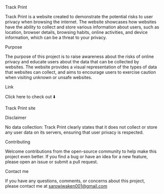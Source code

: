

Track Print

Track Print is a website created to demonstrate the potential risks to user privacy when browsing the internet. The website showcases how websites have the ability to collect and store various information about users, such as location, browser details, browsing habits, online activities, and device information, which can be a threat to your privacy.

Purpose

The purpose of this project is to raise awareness about the risks of online privacy and educate users about the data that can be collected by websites. The website provides a visual representation of the types of data that websites can collect, and aims to encourage users to exercise caution when visiting unknown or unsafe websites.

Link

Click here to check out ⬇️

Track Print site

Disclaimer

No data collection: Track Print clearly states that it does not collect or store any user data on its servers, ensuring that user privacy is respected.

Contributing

Welcome contributions from the open-source community to help make this project even better. If you find a bug or have an idea for a new feature, please open an issue or submit a pull request.

Contact me

If you have any questions, comments, or concerns about this project, please contact me at sarowiwaken001@gmail.com
